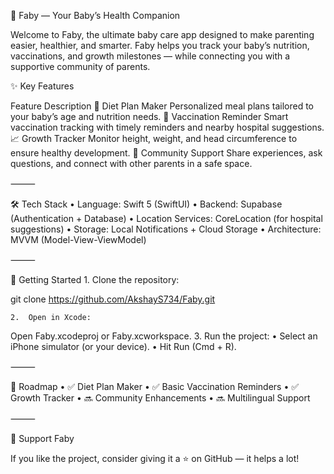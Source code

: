 👶 Faby — Your Baby’s Health Companion

Welcome to Faby, the ultimate baby care app designed to make parenting easier, healthier, and smarter.
Faby helps you track your baby’s nutrition, vaccinations, and growth milestones — while connecting you with a supportive community of parents.



✨ Key Features

Feature	Description
🍼 Diet Plan Maker	Personalized meal plans tailored to your baby’s age and nutrition needs.
💉 Vaccination Reminder	Smart vaccination tracking with timely reminders and nearby hospital suggestions.
📈 Growth Tracker	Monitor height, weight, and head circumference to ensure healthy development.
💬 Community Support	Share experiences, ask questions, and connect with other parents in a safe space.



⸻


🛠️ Tech Stack
	•	Language: Swift 5 (SwiftUI)
	•	Backend: Supabase (Authentication + Database)
	•	Location Services: CoreLocation (for hospital suggestions)
	•	Storage: Local Notifications + Cloud Storage
	•	Architecture: MVVM (Model-View-ViewModel)

⸻

🚀 Getting Started
	1.	Clone the repository: 

git clone https://github.com/AkshayS734/Faby.git


	2.	Open in Xcode:
Open Faby.xcodeproj or Faby.xcworkspace.
	3.	Run the project:
	•	Select an iPhone simulator (or your device).
	•	Hit Run (Cmd + R).

⸻

📅 Roadmap
	•	✅ Diet Plan Maker
	•	✅ Basic Vaccination Reminders
	•	✅ Growth Tracker
	•	🔜 Community Enhancements
	•	🔜 Multilingual Support

⸻



🌟 Support Faby

If you like the project, consider giving it a ⭐️ on GitHub — it helps a lot!


